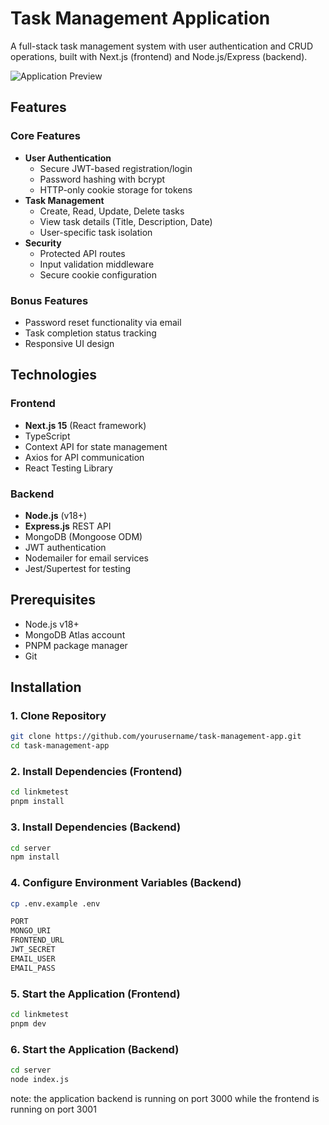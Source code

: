 # Task Management Application

A full-stack task management system with user authentication and CRUD operations, built with Next.js (frontend) and Node.js/Express (backend).

![Application Preview]()

## Features

### Core Features
- **User Authentication**
  - Secure JWT-based registration/login
  - Password hashing with bcrypt
  - HTTP-only cookie storage for tokens
- **Task Management**
  - Create, Read, Update, Delete tasks
  - View task details (Title, Description, Date)
  - User-specific task isolation
- **Security**
  - Protected API routes
  - Input validation middleware
  - Secure cookie configuration

### Bonus Features
- Password reset functionality via email
- Task completion status tracking
- Responsive UI design

## Technologies

### Frontend
- **Next.js 15** (React framework)
- TypeScript
- Context API for state management
- Axios for API communication
- React Testing Library

### Backend
- **Node.js** (v18+)
- **Express.js** REST API
- MongoDB (Mongoose ODM)
- JWT authentication
- Nodemailer for email services
- Jest/Supertest for testing

## Prerequisites

- Node.js v18+
- MongoDB Atlas account
- PNPM package manager
- Git

## Installation

### 1. Clone Repository
```bash
git clone https://github.com/yourusername/task-management-app.git
cd task-management-app
```

### 2. Install Dependencies (Frontend)
```bash
cd linkmetest
pnpm install
```

### 3. Install Dependencies (Backend)
```bash
cd server
npm install
```

### 4. Configure Environment Variables (Backend)
```bash
cp .env.example .env

PORT
MONGO_URI
FRONTEND_URL
JWT_SECRET
EMAIL_USER
EMAIL_PASS

```


### 5. Start the Application (Frontend)
```bash
cd linkmetest
pnpm dev
```

### 6. Start the Application (Backend)
```bash
cd server
node index.js
```


note: the application backend is running on port 3000 while the frontend is running on port 3001



